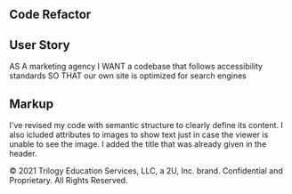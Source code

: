 ## Code Refactor

## User Story

AS A marketing agency
I WANT a codebase that follows accessibility standards
SO THAT our own site is optimized for search engines


## Markup

I've revised my code with semantic structure to clearly define its content. I also icluded
attributes to images to show text just in case the viewer is unable to see the image. I added the 
title that was already given in the header.

© 2021 Trilogy Education Services, LLC, a 2U, Inc. brand. Confidential and Proprietary. All Rights Reserved.
